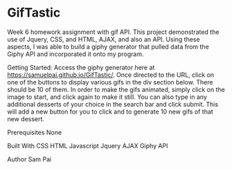 # GifTastic
Week 6 homework assignment with gif API. This project demonstrated the use of Jquery, CSS, and HTML, AJAX, and also an API. Using these aspects, I was able to build a giphy generator that pulled data from the Giphy API and incorporated it onto my program. 

Getting Started: Access the giphy generator here at https://samuelpai.github.io/GifTastic/. Once directed to the URL, click on one of the buttons to display various gifs in the div section below. There should be 10 of them. In order to make the gifs animated, simply click on the image to start, and click again to make it still. You can also type in any additional desserts of your choice in the search bar and click submit. This will add a new button for you to click and to generate 10 new gifs of that new dessert.

Prerequisites None

Built With CSS HTML Javascript Jquery AJAX Giphy API

Author Sam Pai

